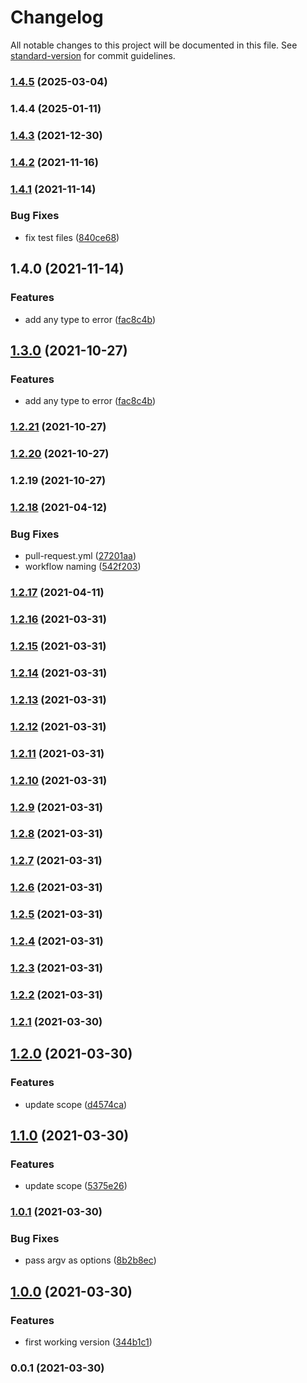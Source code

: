 # Changelog

All notable changes to this project will be documented in this file. See [standard-version](https://github.com/conventional-changelog/standard-version) for commit guidelines.

### [1.4.5](https://github.com/rdarida/lerna-templater/compare/v1.4.4...v1.4.5) (2025-03-04)

### 1.4.4 (2025-01-11)

### [1.4.3](https://github.com/rdarida/lerna-templater/compare/v1.4.2...v1.4.3) (2021-12-30)

### [1.4.2](https://github.com/rdarida/lerna-templater/compare/v1.4.1...v1.4.2) (2021-11-16)

### [1.4.1](https://github.com/rdarida/lerna-templater/compare/v1.4.0...v1.4.1) (2021-11-14)


### Bug Fixes

* fix test files ([840ce68](https://github.com/rdarida/lerna-templater/commit/840ce683d216ef945bb0b63be46cac932412ce84))

## 1.4.0 (2021-11-14)


### Features

* add any type to error ([fac8c4b](https://github.com/rdarida/lerna-templater/commit/fac8c4ba68cb26cc4ad5a1421982e6f38783e235))

## [1.3.0](https://github.com/rdarida/lerna-templater/compare/v1.2.21...v1.3.0) (2021-10-27)


### Features

* add any type to error ([fac8c4b](https://github.com/rdarida/lerna-templater/commit/fac8c4ba68cb26cc4ad5a1421982e6f38783e235))

### [1.2.21](https://github.com/rdarida/lerna-templater/compare/v1.2.20...v1.2.21) (2021-10-27)

### [1.2.20](https://github.com/rdarida/lerna-templater/compare/v1.2.19...v1.2.20) (2021-10-27)

### 1.2.19 (2021-10-27)

### [1.2.18](https://github.com/rdarida/lerna-templater/compare/v1.2.17...v1.2.18) (2021-04-12)


### Bug Fixes

* pull-request.yml ([27201aa](https://github.com/rdarida/lerna-templater/commit/27201aa5295cbaa55ae0e2e5e748fbfe4923b7dc))
* workflow naming ([542f203](https://github.com/rdarida/lerna-templater/commit/542f2033960c5d25a4d94484987cfc60f9e18de0))

### [1.2.17](https://github.com/rdarida/lerna-templater/compare/v1.2.16...v1.2.17) (2021-04-11)

### [1.2.16](https://github.com/rdarida/lerna-templater/compare/v1.2.15...v1.2.16) (2021-03-31)

### [1.2.15](https://github.com/rdarida/lerna-templater/compare/v1.2.14...v1.2.15) (2021-03-31)

### [1.2.14](https://github.com/rdarida/lerna-templater/compare/v1.2.13...v1.2.14) (2021-03-31)

### [1.2.13](https://github.com/rdarida/lerna-templater/compare/v1.2.12...v1.2.13) (2021-03-31)

### [1.2.12](https://github.com/rdarida/lerna-templater/compare/v1.2.11...v1.2.12) (2021-03-31)

### [1.2.11](https://github.com/rdarida/lerna-templater/compare/v1.2.10...v1.2.11) (2021-03-31)

### [1.2.10](https://github.com/rdarida/lerna-templater/compare/v1.2.9...v1.2.10) (2021-03-31)

### [1.2.9](https://github.com/rdarida/lerna-templater/compare/v1.2.8...v1.2.9) (2021-03-31)

### [1.2.8](https://github.com/rdarida/lerna-templater/compare/v1.2.7...v1.2.8) (2021-03-31)

### [1.2.7](https://github.com/rdarida/lerna-templater/compare/v1.2.6...v1.2.7) (2021-03-31)

### [1.2.6](https://github.com/rdarida/lerna-templater/compare/v1.2.5...v1.2.6) (2021-03-31)

### [1.2.5](https://github.com/rdarida/lerna-templater/compare/v1.2.4...v1.2.5) (2021-03-31)

### [1.2.4](https://github.com/rdarida/lerna-templater/compare/v1.2.3...v1.2.4) (2021-03-31)

### [1.2.3](https://github.com/rdarida/lerna-templater/compare/v1.2.2...v1.2.3) (2021-03-31)

### [1.2.2](https://github.com/rdarida/lerna-templater/compare/v1.2.1...v1.2.2) (2021-03-31)

### [1.2.1](https://github.com/rdarida/lerna-templater/compare/v1.2.0...v1.2.1) (2021-03-30)

## [1.2.0](https://github.com/rdarida/lerna-templater/compare/v1.1.0...v1.2.0) (2021-03-30)


### Features

* update scope ([d4574ca](https://github.com/rdarida/lerna-templater/commit/d4574ca4933124bf0f7fe7b48a3d54f5fe35a11c))

## [1.1.0](https://github.com/rdarida/lerna-templater/compare/v1.0.1...v1.1.0) (2021-03-30)


### Features

* update scope ([5375e26](https://github.com/rdarida/lerna-templater/commit/5375e269b15e425eb2e7eecff031b67b489545a2))

### [1.0.1](https://github.com/rdarida/lerna-templater/compare/v1.0.0...v1.0.1) (2021-03-30)


### Bug Fixes

* pass argv as options ([8b2b8ec](https://github.com/rdarida/lerna-templater/commit/8b2b8ec687ea59f7ed4cabd9ba2e2212833d67d9))

## [1.0.0](https://github.com/rdarida/lerna-templater/compare/v0.0.1...v1.0.0) (2021-03-30)


### Features

* first working version ([344b1c1](https://github.com/rdarida/lerna-templater/commit/344b1c17de1ac7f180769831b84469b5022611e5))

### 0.0.1 (2021-03-30)
